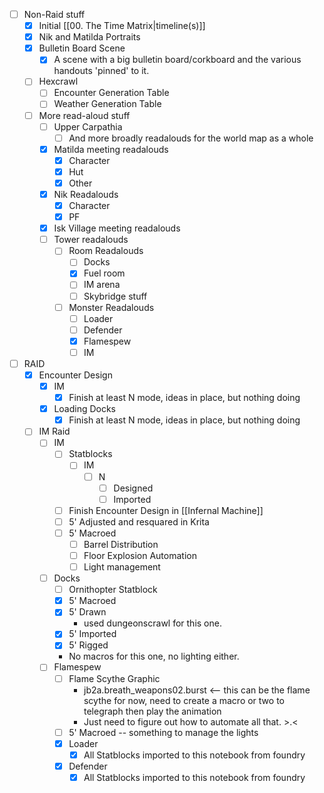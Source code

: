 - [ ] Non-Raid stuff
	- [x] Initial [[00. The Time Matrix|timeline(s)]]
	- [x] Nik and Matilda Portraits
	- [x] Bulletin Board Scene
		- [x] A scene with a big bulletin board/corkboard and the various handouts 'pinned' to it.
	- [ ] Hexcrawl
		- [ ] Encounter Generation Table
		- [ ] Weather Generation Table
	- [ ] More read-aloud stuff
		- [ ] Upper Carpathia
			- [ ] And more broadly readalouds for the world map as a whole
		- [x] Matilda meeting readalouds
			- [x] Character
			- [x] Hut
			- [x] Other
		- [x] Nik Readalouds
			- [x] Character
			- [x] PF
		- [x] Isk Village meeting readalouds
		- [ ] Tower readalouds
			- [ ] Room Readalouds
				- [ ] Docks
				- [x] Fuel room
				- [ ] IM arena
				- [ ] Skybridge stuff
			- [ ] Monster Readalouds
				- [ ] Loader
				- [ ] Defender
				- [x] Flamespew
				- [ ] IM
- [ ] RAID
	- [x] Encounter Design
		- [x] IM
			- [x] Finish at least N mode, ideas in place, but nothing doing
		- [x] Loading Docks
			- [x] Finish at least N mode, ideas in place, but nothing doing
	- [ ] IM Raid
		- [ ] IM
			- [ ] Statblocks
				- [ ] IM
					- [ ] N
						- [ ] Designed
						- [ ] Imported
			- [ ] Finish Encounter Design in [[Infernal Machine]]
			- [ ] 5' Adjusted and resquared in Krita
			- [ ] 5' Macroed
				- [ ] Barrel Distribution
				- [ ] Floor Explosion Automation
				- [ ] Light management
		- [ ] Docks
			- [ ] Ornithopter Statblock
			- [x] 5' Macroed
			- [x] 5' Drawn
				- used dungeonscrawl for this one.
			- [x] 5' Imported
			- [x] 5' Rigged
			- No macros for this one, no lighting either.
		- [ ] Flamespew
			- [ ] Flame Scythe Graphic
				- jb2a.breath_weapons02.burst <-- this can be the flame scythe for now, need to create a macro or two to telegraph then play the animation
				- Just need to figure out how to automate all that. >.<
			- [ ] 5' Macroed -- something to manage the lights
			- [x] Loader
				- [x] All Statblocks imported to this notebook from foundry
			- [x] Defender
				- [x] All Statblocks imported to this notebook from foundry
